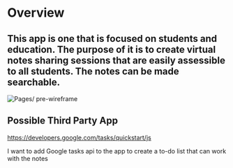 # Overview
 <h2>This app is one that is focused on students and education. The purpose of it is to create virtual notes sharing sessions that are easily assessible to all students. The notes can be made searchable. </h2>

![Pages/ pre-wireframe](https://imgur.com/Xg1rpXn)

## Possible Third Party App
https://developers.google.com/tasks/quickstart/js 

I want to add Google tasks api to the app to create a to-do list that can work with the notes


